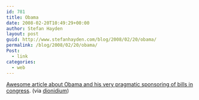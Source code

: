 ```yaml
---
id: 781
title: Obama
date: 2008-02-20T10:49:29+00:00
author: Stefan Hayden
layout: post
guid: http://www.stefanhayden.com/blog/2008/02/20/obama/
permalink: /blog/2008/02/20/obama/
Post:
  - link
categories:
  - web
---
```

<a href="http://obsidianwings.blogs.com/obsidian_wings/2006/10/barack_obama.html">Awesome article about Obama and his very pragmatic sponsoring of bills in congress</a>. (via <span><a href="http://del.icio.us/dionidium" target="_blank" title="visit dionidium's bookmarks at del.icio.us">dionidium</a></span>)